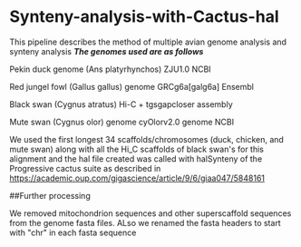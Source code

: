 # Synteny-analysis-with-Cactus-hal
This pipeline describes the method of multiple avian genome analysis and synteny analysis 
***The genomes used are as follows***

Pekin duck genome (Ans platyrhynchos) ZJU1.0 NCBI

Red jungel fowl (Gallus gallus) genome GRCg6a[galg6a] Ensembl

Black swan (Cygnus atratus) Hi-C + tgsgapcloser assembly

Mute swan (Cygnus olor) genome cyOlorv2.0 genome NCBI

We used the first longest 34 scaffolds/chromosomes (duck, chicken, and mute swan) along with all the Hi_C scaffolds of black swan's for this alignment and the hal file created was called with halSynteny of the Progressive cactus suite as described in https://academic.oup.com/gigascience/article/9/6/giaa047/5848161

##Further processing

We removed mitochondrion sequences and other superscaffold sequences from the genome fasta files.
ALso we renamed the fasta headers to start with "chr" in each fasta sequence 
